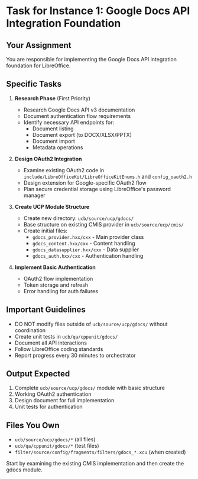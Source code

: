 # Task for Instance 1: Google Docs API Integration Foundation

## Your Assignment
You are responsible for implementing the Google Docs API integration foundation for LibreOffice.

## Specific Tasks

1. **Research Phase** (First Priority)
   - Research Google Docs API v3 documentation
   - Document authentication flow requirements
   - Identify necessary API endpoints for:
     - Document listing
     - Document export (to DOCX/XLSX/PPTX)
     - Document import
     - Metadata operations

2. **Design OAuth2 Integration**
   - Examine existing OAuth2 code in `include/LibreOfficeKit/LibreOfficeKitEnums.h` and `config_oauth2.h`
   - Design extension for Google-specific OAuth2 flow
   - Plan secure credential storage using LibreOffice's password manager

3. **Create UCP Module Structure**
   - Create new directory: `ucb/source/ucp/gdocs/`
   - Base structure on existing CMIS provider in `ucb/source/ucp/cmis/`
   - Create initial files:
     - `gdocs_provider.hxx/cxx` - Main provider class
     - `gdocs_content.hxx/cxx` - Content handling
     - `gdocs_datasupplier.hxx/cxx` - Data supplier
     - `gdocs_auth.hxx/cxx` - Authentication handling

4. **Implement Basic Authentication**
   - OAuth2 flow implementation
   - Token storage and refresh
   - Error handling for auth failures

## Important Guidelines
- DO NOT modify files outside of `ucb/source/ucp/gdocs/` without coordination
- Create unit tests in `ucb/qa/cppunit/gdocs/`
- Document all API interactions
- Follow LibreOffice coding standards
- Report progress every 30 minutes to orchestrator

## Output Expected
1. Complete `ucb/source/ucp/gdocs/` module with basic structure
2. Working OAuth2 authentication
3. Design document for full implementation
4. Unit tests for authentication

## Files You Own
- `ucb/source/ucp/gdocs/*` (all files)
- `ucb/qa/cppunit/gdocs/*` (test files)
- `filter/source/config/fragments/filters/gdocs_*.xcu` (when created)

Start by examining the existing CMIS implementation and then create the gdocs module.